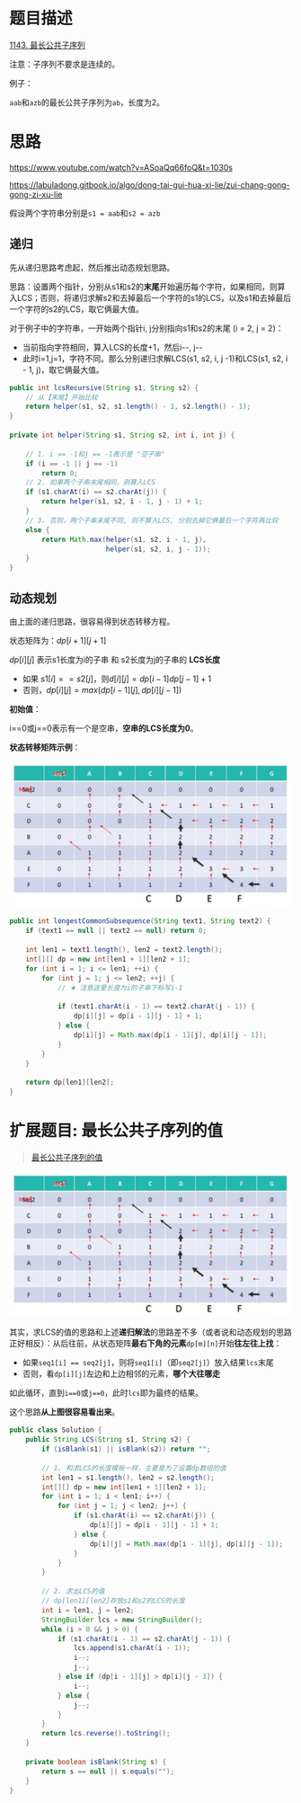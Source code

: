 # 题目描述

[1143. 最长公共子序列](https://leetcode-cn.com/problems/longest-common-subsequence/)

注意：子序列不要求是连续的。

例子：

`aab`和`azb`的最长公共子序列为`ab`，长度为2。

# 思路

https://www.youtube.com/watch?v=ASoaQq66foQ&t=1030s

https://labuladong.gitbook.io/algo/dong-tai-gui-hua-xi-lie/zui-chang-gong-gong-zi-xu-lie

假设两个字符串分别是`s1 = aab`和`s2 = azb`

## 递归

先从递归思路考虑起，然后推出动态规划思路。

思路：设置两个指针，分别从s1和s2的**末尾**开始遍历每个字符，如果相同，则算入LCS；否则，将递归求解s2和去掉最后一个字符的s1的LCS，以及s1和去掉最后一个字符的s2的LCS，取它俩最大值。

对于例子中的字符串，一开始两个指针i, j分别指向s1和s2的末尾 (i = 2, j = 2)：

- 当前指向字符相同，算入LCS的长度+1，然后i--, j--
- 此时i=1,j=1，字符不同。那么分别递归求解LCS(s1, s2, i, j -1)和LCS(s1, s2, i - 1, j)，取它俩最大值。

```java
public int lcsRecursive(String s1, String s2) {
    // 从【末尾】开始比较
    return helper(s1, s2, s1.length() - 1, s2.length() - 1);
}

private int helper(String s1, String s2, int i, int j) {

    // 1. i == -1和j == -1表示是 "空子串"
    if (i == -1 || j == -1)
        return 0;
    // 2. 如果两个子串末尾相同，则算入LCS
    if (s1.charAt(i) == s2.charAt(j)) {
        return helper(s1, s2, i - 1, j - 1) + 1;
    }
    // 3. 否则，两个子串末尾不同, 则不算入LCS, 分别去掉它俩最后一个字符再比较
    else {
        return Math.max(helper(s1, s2, i - 1, j),
                        helper(s1, s2, i, j - 1));
    }
}
```

## 动态规划

由上面的递归思路，很容易得到状态转移方程。

状态矩阵为：$dp[i+1][j+1]$

$dp[i][j]$ 表示s1长度为i的子串 和 s2长度为j的子串的 **LCS长度**

- 如果 $s1[i] == s2[j]$，则$d[i][j] = dp[i-1]dp[j-1] + 1$
- 否则，$dp[i][j] = max(dp[i-1][j], dp[i][j-1])$

**初始值**：

i==0或j==0表示有一个是空串，**空串的LCS长度为0**。

**状态转移矩阵示例**：

![](https://raw.githubusercontent.com/lvhlvh/pictures/master/img/20201018103321.png)

```java
public int longestCommonSubsequence(String text1, String text2) {
    if (text1 == null || text2 == null) return 0;

    int len1 = text1.length(), len2 = text2.length();
    int[][] dp = new int[len1 + 1][len2 + 1];
    for (int i = 1; i <= len1; ++i) {
        for (int j = 1; j <= len2; ++j) {
            // ★ 注意这里长度为i的子串下标写i-1
            
            if (text1.charAt(i - 1) == text2.charAt(j - 1)) {
                dp[i][j] = dp[i - 1][j - 1] + 1;
            } else {
                dp[i][j] = Math.max(dp[i - 1][j], dp[i][j - 1]);
            }
        }
    }

    return dp[len1][len2];
}
```

# 扩展题目: 最长公共子序列的值

> [最长公共子序列的值](https://www.nowcoder.com/practice/6d29638c85bb4ffd80c020fe244baf11?tpId=117&&tqId=35014&rp=1&ru=/ta/job-code-high&qru=/ta/job-code-high/question-ranking)

![](https://raw.githubusercontent.com/lvhlvh/pictures/master/img/20201018103321.png)

其实，求LCS的值的思路和上述**递归解法**的思路差不多（或者说和动态规划的思路正好相反）：从后往前，从状态矩阵**最右下角的元素**`dp[m][n]`开始**往左往上找**：

- 如果`seq1[i] == seq2[j]`，则将`seq1[i]`（即`seq2[j]`）放入结果`lcs`末尾
- 否则，看`dp[i][j]`左边和上边相邻的元素，**哪个大往哪走**

如此循环，直到`i==0`或`j==0`，此时`lcs`即为最终的结果。

这个思路**从上图很容易看出来**。

```java
public class Solution {
    public String LCS(String s1, String s2) {
        if (isBlank(s1) || isBlank(s2)) return "";
        
        // 1. 和求LCS的长度模板一样，主要是为了设置dp数组的值
        int len1 = s1.length(), len2 = s2.length();
        int[][] dp = new int[len1 + 1][len2 + 1];
        for (int i = 1; i < len1; i++) {
            for (int j = 1; j < len2; j++) {
                if (s1.charAt(i) == s2.charAt(j)) {
                    dp[i][j] = dp[i - 1][j - 1] + 1;
                } else {
                    dp[i][j] = Math.max(dp[i - 1][j], dp[i][j - 1]);
                }
            }
        }

        // 2. 求出LCS的值
        // dp[len1][len2]存放s1和s2的LCS的长度
        int i = len1, j = len2;
        StringBuilder lcs = new StringBuilder();
        while (i > 0 && j > 0) {
            if (s1.charAt(i - 1) == s2.charAt(j - 1)) {
                lcs.append(s1.charAt(i - 1));
                i--;
                j--;
            } else if (dp[i - 1][j] > dp[i][j - 1]) {
                i--;
            } else {
                j--;
            }
        }
        return lcs.reverse().toString();
    }

    private boolean isBlank(String s) {
        return s == null || s.equals("");
    }
}
```





